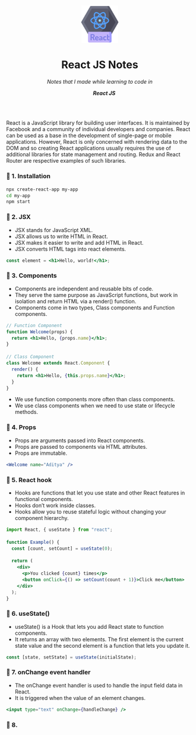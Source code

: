 <br>
<a href='#'>
<p align="center">
   <img width="100" src="./reactjs-logo.png">
</p>
</a>

<h1 align='center'>React JS Notes</h1>

<h6 align='center'>Notes that I made while learning to code in <ul><b>React JS</b></ul></h6>
<br>

React is a JavaScript library for building user interfaces. It is maintained by Facebook and a community of individual developers and companies. React can be used as a base in the development of single-page or mobile applications. However, React is only concerned with rendering data to the DOM and so creating React applications usually requires the use of additional libraries for state management and routing. Redux and React Router are respective examples of such libraries.

### 🔴 1. Installation

```bash
npx create-react-app my-app
cd my-app
npm start
```

### 🔴 2. JSX

- JSX stands for JavaScript XML.
- JSX allows us to write HTML in React.
- JSX makes it easier to write and add HTML in React.
- JSX converts HTML tags into react elements.

```jsx
const element = <h1>Hello, world!</h1>;
```

### 🔴 3. Components

- Components are independent and reusable bits of code.
- They serve the same purpose as JavaScript functions, but work in isolation and return HTML via a render() function.
- Components come in two types, Class components and Function components.

```jsx
// Function Component
function Welcome(props) {
  return <h1>Hello, {props.name}</h1>;
}

// Class Component
class Welcome extends React.Component {
  render() {
    return <h1>Hello, {this.props.name}</h1>;
  }
}
```

- We use function components more often than class components.
- We use class components when we need to use state or lifecycle methods.

### 🔴 4. Props

- Props are arguments passed into React components.
- Props are passed to components via HTML attributes.
- Props are immutable.

```jsx
<Welcome name="Aditya" />
```

### 🔴 5. React hook

- Hooks are functions that let you use state and other React features in functional components.
- Hooks don’t work inside classes.
- Hooks allow you to reuse stateful logic without changing your component hierarchy.

```jsx
import React, { useState } from "react";

function Example() {
  const [count, setCount] = useState(0);

  return (
    <div>
      <p>You clicked {count} times</p>
      <button onClick={() => setCount(count + 1)}>Click me</button>
    </div>
  );
}
```

### 🔴 6. useState()

- useState() is a Hook that lets you add React state to function components.
- It returns an array with two elements. The first element is the current state value and the second element is a function that lets you update it.

```jsx
const [state, setState] = useState(initialState);
```

### 🔴 7. onChange event handler

- The onChange event handler is used to handle the input field data in React.
- It is triggered when the value of an element changes.

```jsx
<input type="text" onChange={handleChange} />
```

### 🔴 8.
